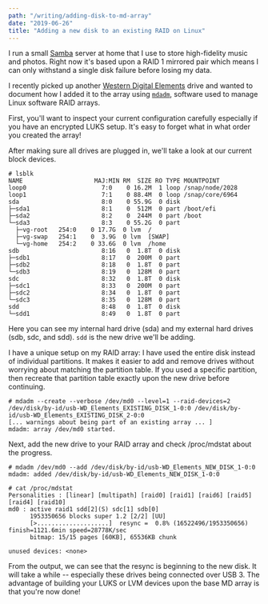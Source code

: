```yaml
---
path: "/writing/adding-disk-to-md-array"
date: "2019-06-26"
title: "Adding a new disk to an existing RAID on Linux"
---
```

I run a small [Samba](https://www.samba.org/) server at home that I use to store high-fidelity music and photos.  Right now it's based upon a RAID 1 mirrored pair which means I can only withstand a single disk failure before losing my data.

I recently picked up another [Western Digital Elements](https://www.wd.com/products/portable-storage/wd-elements-portable.html) drive and wanted to document how I added it to the array using [`mdadm`](https://raid.wiki.kernel.org/index.php/Linux_Raid), software used to manage Linux software RAID arrays.

First, you'll want to inspect your current configuration carefully  especially if you have an encrypted LUKS setup.  It's easy to forget what in what order you created the array!

After making sure all drives are plugged in, we'll take a look at our current block devices.

```shell
# lsblk
NAME                    MAJ:MIN RM  SIZE RO TYPE MOUNTPOINT
loop0                     7:0    0 16.2M  1 loop /snap/node/2028
loop1                     7:1    0 88.4M  0 loop /snap/core/6964
sda                       8:0    0 55.9G  0 disk 
├─sda1                    8:1    0  512M  0 part /boot/efi
├─sda2                    8:2    0  244M  0 part /boot
└─sda3                    8:3    0 55.2G  0 part 
  ├─vg-root   254:0    0 17.7G  0 lvm  /
  ├─vg-swap   254:1    0  3.9G  0 lvm  [SWAP]
  └─vg-home   254:2    0 33.6G  0 lvm  /home
sdb                       8:16   0  1.8T  0 disk 
├─sdb1                    8:17   0  200M  0 part 
├─sdb2                    8:18   0  1.8T  0 part 
└─sdb3                    8:19   0  128M  0 part 
sdc                       8:32   0  1.8T  0 disk 
├─sdc1                    8:33   0  200M  0 part 
├─sdc2                    8:34   0  1.8T  0 part 
└─sdc3                    8:35   0  128M  0 part 
sdd                       8:48   0  1.8T  0 disk 
└─sdd1                    8:49   0  1.8T  0 part 
```

Here you can see my internal hard drive (sda) and my external hard drives (sdb, sdc, and sdd).  `sdd` is the new drive we'll be adding.

I have a unique setup on my RAID array: I have used the entire disk instead of individual partitions.  It makes it easier to add and remove drives without worrying about matching the partition table.  If you used a specific partition, then recreate that partition table exactly upon the new drive before continuing.

```
# mdadm --create --verbose /dev/md0 --level=1 --raid-devices=2 /dev/disk/by-id/usb-WD_Elements_EXISTING_DISK_1-0:0 /dev/disk/by-id/usb-WD_Elements_EXISTING_DISK_2-0:0
[... warnings about being part of an existing array ... ]
mdadm: array /dev/md0 started.
```

Next, add the new drive to your RAID array and check /proc/mdstat about the progress.
```
# mdadm /dev/md0 --add /dev/disk/by-id/usb-WD_Elements_NEW_DISK_1-0:0
mdadm: added /dev/disk/by-id/usb-WD_Elements_NEW_DISK_1-0:0

# cat /proc/mdstat
Personalities : [linear] [multipath] [raid0] [raid1] [raid6] [raid5] [raid4] [raid10] 
md0 : active raid1 sdd[2](S) sdc[1] sdb[0]
      1953350656 blocks super 1.2 [2/2] [UU]
      [>....................]  resync =  0.8% (16522496/1953350656) finish=1121.6min speed=28778K/sec
      bitmap: 15/15 pages [60KB], 65536KB chunk

unused devices: <none>
```
From the output, we can see that the resync is beginning to the new disk.  It will take a while -- especially these drives being connected over USB 3.  The advantage of building your LUKS or LVM devices upon the base MD array is that you're now done!